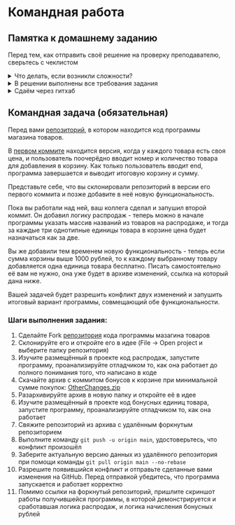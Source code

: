 # Командная работа

## Памятка к домашнему заданию
Перед тем, как отправить своё решение на проверку преподавателю, сверьтесь с чеклистом

<details>
  <summary> Что делать, если возникли сложности? </summary>
  
  И это здорово! Если их преодолевать правильно, то можно получить большую образовательную пользу для себя. Периодическое возникновение вопросов, недопонимание пройденного материала - нормальная и неотъемлемая часть обучения. А мы здесь, чтобы помочь вам пройти этот путь.
  
  ### Что делать, если непонятна теория?
  1. Если подобный вопрос разбирался на лекции, посмотрите еще раз раздел с этой темой в видеозаписи.
  1. Если вопрос не решился, попробуйте поискать ответ самостоятельно в интернете, этот навык пригодится вам в работе.
  1. Если самостоятельно разобраться не удалось, задайте вопрос в общем чате, мы обязательно поможем.

  ### Что делать, если непонятно условие задания?
  1. Прежде чем задать вопрос по условию задачи, перечитайте его ещё раз и убедитесь, что в тексте условия нет прямого ответа на этот вопрос. Умение работать с текстом - важный навык работы с информацией.
  1. Если ответа на свой вопрос в тексте условия не увидели, задайте его в общем чате, мы раскроем детали условия подробнее. Не забудьте при этом скинуть и ссылку на условие задания, про которую у вас вопрос.

  ### Что делать,если не получается задача?
Если ваша проблема это **ошибка компиляции** (подчёркивает красным, не даёт запустить программу), сборки проекта, CI и прочие подобные ошибки, то:
  1. Найдите и прочитайте текст ошибки, который вам подсвечивает реплит, идея (или логи); "подчёркивает красным" - это не описание ошибки.
  1. Попробуйте понять текст ошибки, при необходимости воспользуйтесь переводчиком. Нестрашно, если вы переведёте неточно, тут главное сам процесс: со временем и с нашей помощью вы будете это делать лучше и лучше, но, пропуская этот этап, вы не сможете научиться это делать.
  1. Если не получилось понять ошибку по её тексту, попробуйте её загуглить и изучить подобную ошибку у других людей. Попробуйте примерить решения их проблем на свой код. Соотнесите найденные описания ошибки с пройденной теорией.
  1. Если все равно вашу трудности не разрешились, напишите в общий чат, обязательно указав:
      1. Название задачи и ссылку на условие
      1. Ссылку на вашу работу
      1. Текст и скриншот (не фотография) ошибки.
      1. Ваши размышления и описание шагов, которые вы совершили для решения.

Если ваша проблема это **ошибка исполнения** (программа умирает уже после запуска) или она **отрабатывает неправильно**, то:
  1. Воспользуйтесь отладчиком для пошагового анализа работы вашей программы. Так вы либо убедитесь в неправильности придуманного вами алгоритма или найдёте конкретное место, где ожидаемое поведение программы разошлось с фактическим.
  1. Если проблему найти не получилось, напишите в общий чат, обязательно указав:
      1. Название задачи и ссылку на условие
      1. Ссылку на вашу работу
      1. Конкретное и подробное описание проблемы или затруднения при решении задачи ("Помогите что не так" - это не описание)
      1. Подробное описание вашего анализа программы с помощью отладчика вместе со скринами
      1. Ваши размышления и описание шагов, которые вы совершили для решения.
  ---
  
</details>

<details>
  <summary> В решении выполнены все требования задания </summary>
  
  Убедитесь, что все требования задания выполнены. Для этого перед отправкой внимательно прочтите весь текст условия задания и соотнесите сказанное в нём с вашим решением. Навык самопроверки работы перед ревью пригодится вам как при обучении, так и на работе.

  ---
  
</details>

<details>
  <summary>Сдаём через гитхаб </summary>
  
  Время пришло познакомиться с профессиональными инструментами для контроля версий вашего кода. Теперь мы не сдаём домашние задания в реплите, а заливаем проект из идеи сразу же в публичный гитхаб-репозиторий. Одна задача - один репозиторий.
  
  Для того чтобы в репозитории не отслеживался всякий мусор, не забывайте добавлять `.gitignore`.
  В нём должны игнорироваться файлы идеи (правила `*.iml` и `.idea`), папки для автогенерируемых результатов сборки (`out`, позже - `target`).
  Этот файл должен находиться в корне вашего репозитория, а сам репозиторий должен быть инициализирован в корне вашего проекта.
  Т.е. открывая репозиторий вы должны сразу видеть папку `src`.
  Если вы забыли проигнорировать какие-либо файлы и они попали в репозиторий, используйте команду `git rm`.

</details>

## Командная задача (обязательная)
Перед вами [репозиторий](https://github.com/Netology-cp/Other), в котором находится код программы магазина товаров.

В [первом коммите](https://github.com/Netology-cp/Other/blob/08984f25def3adeb422e2e7c3d9fb8766218c91f/src/Main.java) находится версия, когда у каждого товара есть своя цена, и пользователь поочерёдно вводит номер и количество товара для добавления в корзину. Как только пользователь вводит end, программа завершается и выводит итоговую корзину и сумму.

Представьте себе, что вы склонировали репозиторий в версии его первого коммита и позже добавите в неё новую функциональность.

Пока вы работали над ней, ваш коллега сделал и запушил второй коммит. Он добавил логику распродаж - теперь можно в начале программы указать массив названий из товаров на распродаже, и тогда за каждые три однотипные единицы товара в корзине цена будет назначаться как за две.

Вы же добавили тем временем новую функциональность - теперь если сумма корзины выше 1000 рублей, то к каждому выбранному товару добавляется одна единица товара бесплатно. Писать самостоятельно её вам не нужно, она уже будет в архиве изменений, ссылка на который дана ниже.

Вашей задачей будет разрешить конфликт двух изменений и запушить итоговый вариант программы, совмещающий обе функциональности.

### Шаги выполнения задания:

1. Сделайте Fork [репозитория](https://github.com/Netology-cp/Other) кода программы мазагина товаров
2. Склонируйте его и откройте его в идее (File -> Open project и выберите папку репозитория)
3. Изучите размещённый в проекте код распродаж, запустите программу, проанализируйте отладчиком то, как она работает до полного понимания того, что написано в коде
4. Скачайте архив с коммитом бонусов к корзине при минимальной сумме покупок: [OtherChanges.zip](https://github.com/Netology-cp/java/files/9387927/OtherChanges.zip)
5. Разархивируйте архив в новую папку и откройте её в идее
6. Изучите размещённый в проекте код бонусных единиц товара, запустите программу, проанализируйте отладчиком то, как она работает
7. Свяжите репозиторий из архива с удалённым форкнутым репозиторием
8. Выполните команду `git push -u origin main`, удостоверьтесь, что конфликт произошёл
9. Заберите актуальную версию данных из удалённого репозитория при помощи команды `git pull origin main --no-rebase`
10. Разрешите появившийся конфликт и отправьте сделанные вами изменения на GitHub. Перед отправкой убедитесь, что программа запускается и работает корректно
11. Помимо ссылки на форкнутый репозиторий, пришлите скриншот работы получившейся программы, в которой демонстрируется и сработавшая логика распродаж, и логика начисления бонусных рублей
